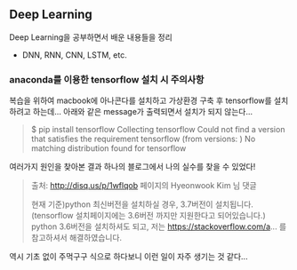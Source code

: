 ## Deep Learning

Deep Learning을 공부하면서 배운 내용들을 정리
 - DNN, RNN, CNN, LSTM, etc.


### anaconda를 이용한 tensorflow 설치 시 주의사항
복습을 위하여 macbook에 아나콘다를 설치하고 가상환경 구축 후 tensorflow를 설치하려고 하는데...
아래와 같은 message가 출력되면서 설치가 되지 않는다...


> $ pip install tensorflow
> Collecting tensorflow
> Could not find a version that satisfies the requirement tensorflow (from versions: )
> No matching distribution found for tensorflow

여러가지 원인을 찾아본 결과 하나의 블로그에서 나의 실수를 찾을 수 있었다!
> 출처: http://disq.us/p/1wflqob 페이지의 Hyeonwook Kim 님 댓글
> 
> 현재 기준)python 최신버전을 설치하실 경우, 3.7버전이 설치됩니다. (tensorflow 설치페이지에는 3.6버전 까지만 지원한다고 되어있습니다.)
> python 3.6버전을 설치하셔도 되고, 저는 https://stackoverflow.com/a... 를 참고하셔서 해결하였습니다.

역시 기초 없이 주먹구구 식으로 하다보니 이런 일이 자주 생기는 것 같다...
